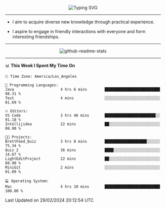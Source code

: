 <p align="center">
  <img src="https://readme-typing-svg.demolab.com?font=Fira+Code&weight=500&size=32&duration=2500&pause=1600&center=true&vCenter=true&random=false&width=1024&height=64&lines=Hi+there+%F0%9F%91%8B;I'm+delighted+you+could+make+it+here+%F0%9F%8E%89;I'm+Harry%2C+a+college+student+still+finding+my+way" alt="Typing SVG" />
</p>


---


- I aim to acquire diverse new knowledge through practical experience.

- I aspire to engage in friendly interactions with everyone and form interesting friendships.


---


<p align="center">
  <img src="https://github-readme-stats.vercel.app/api?username=Harry-Jing&show_icons=true" alt="github-readme-stats"/>
</p>


---

<!--START_SECTION:waka-->
📊 **This Week I Spent My Time On** 

```text
🕑︎ Time Zone: America/Los_Angeles

💬 Programming Languages: 
Java                     4 hrs 6 mins        █████████████████████████   98.31 % 
Text                     4 mins              ░░░░░░░░░░░░░░░░░░░░░░░░░   01.69 % 

🔥 Editors: 
VS Code                  3 hrs 48 mins       ███████████████████████░░   91.10 % 
Intellijidea             22 mins             ██░░░░░░░░░░░░░░░░░░░░░░░   08.90 % 

🐱‍💻 Projects: 
BrettFeed_Quiz           3 hrs 8 mins        ███████████████████░░░░░░   75.34 % 
Quiz 2                   36 mins             ████░░░░░░░░░░░░░░░░░░░░░   14.67 % 
LightEditProject         22 mins             ██░░░░░░░░░░░░░░░░░░░░░░░   08.90 % 
MiniGit                  2 mins              ░░░░░░░░░░░░░░░░░░░░░░░░░   01.09 % 

💻 Operating System: 
Mac                      4 hrs 10 mins       █████████████████████████   100.00 % 
```


 Last Updated on 29/02/2024 20:12:54 UTC
<!--END_SECTION:waka-->
